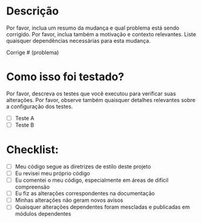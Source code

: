 # Descrição

Por favor, inclua um resumo da mudança e qual problema está sendo corrigido. Por favor, inclua também a motivação e contexto relevantes. Liste quaisquer dependências necessárias para esta mudança.

Corrige # (problema)

# Como isso foi testado?

Por favor, descreva os testes que você executou para verificar suas alterações. Por favor, observe também quaisquer detalhes relevantes sobre a configuração dos testes.

- [ ] Teste A
- [ ] Teste B

# Checklist:

- [ ] Meu código segue as diretrizes de estilo deste projeto
- [ ] Eu revisei meu próprio código
- [ ] Eu comentei o meu código, especialmente em áreas de difícil compreensão
- [ ] Eu fiz as alterações correspondentes na documentação
- [ ] Minhas alterações não geram novos avisos
- [ ] Quaisquer alterações dependentes foram mescladas e publicadas em módulos dependentes
